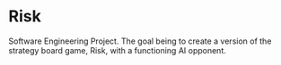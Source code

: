 # Risk
Software Engineering Project. The goal being to create a version of the strategy board game, Risk, with a functioning AI opponent.
